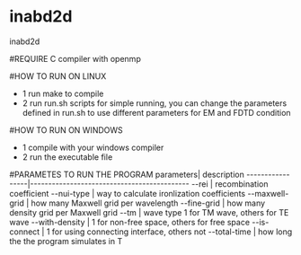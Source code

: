 inabd2d
=======

inabd2d

#REQUIRE
C compiler with openmp

#HOW TO RUN ON LINUX
* 1 run make to compile
* 2 run run.sh scripts for simple running, you can change the parameters defined in run.sh to use different parameters for EM and FDTD condition

#HOW TO RUN ON WINDOWS
* 1 compile with your windows compiler
* 2 run the executable file 

#PARAMETES TO RUN  THE PROGRAM
parameters| description
-----------------|--------------------------------------------
--rei          | recombination coefficient
--nui-type     | way to calculate ironlization coefficients
--maxwell-grid | how many Maxwell grid per wavelength
--fine-grid    | how many density grid per Maxwell grid
--tm           | wave type 1 for TM wave, others for TE wave
--with-density | 1 for non-free space, others for free space
--is-connect   | 1 for using connecting interface, others not
--total-time   | how long the the program simulates in T


